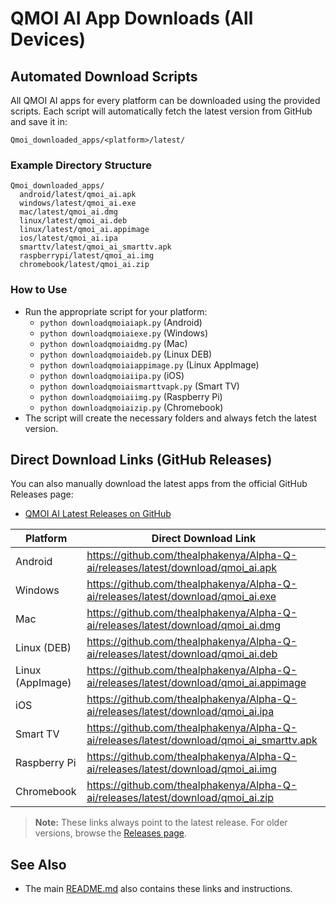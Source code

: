 # QMOI AI App Downloads (All Devices)

## Automated Download Scripts

All QMOI AI apps for every platform can be downloaded using the provided scripts. Each script will automatically fetch the latest version from GitHub and save it in:

```
Qmoi_downloaded_apps/<platform>/latest/
```

### Example Directory Structure

```
Qmoi_downloaded_apps/
  android/latest/qmoi_ai.apk
  windows/latest/qmoi_ai.exe
  mac/latest/qmoi_ai.dmg
  linux/latest/qmoi_ai.deb
  linux/latest/qmoi_ai.appimage
  ios/latest/qmoi_ai.ipa
  smarttv/latest/qmoi_ai_smarttv.apk
  raspberrypi/latest/qmoi_ai.img
  chromebook/latest/qmoi_ai.zip
```

### How to Use

- Run the appropriate script for your platform:
  - `python downloadqmoiaiapk.py` (Android)
  - `python downloadqmoiaiexe.py` (Windows)
  - `python downloadqmoiaidmg.py` (Mac)
  - `python downloadqmoiaideb.py` (Linux DEB)
  - `python downloadqmoiaiappimage.py` (Linux AppImage)
  - `python downloadqmoiaiipa.py` (iOS)
  - `python downloadqmoiaismarttvapk.py` (Smart TV)
  - `python downloadqmoiaiimg.py` (Raspberry Pi)
  - `python downloadqmoiaizip.py` (Chromebook)
- The script will create the necessary folders and always fetch the latest version.

## Direct Download Links (GitHub Releases)

You can also manually download the latest apps from the official GitHub Releases page:

- [QMOI AI Latest Releases on GitHub](https://github.com/thealphakenya/Alpha-Q-ai/releases/latest)

| Platform      | Direct Download Link |
|--------------|---------------------|
| Android      | https://github.com/thealphakenya/Alpha-Q-ai/releases/latest/download/qmoi_ai.apk |
| Windows      | https://github.com/thealphakenya/Alpha-Q-ai/releases/latest/download/qmoi_ai.exe |
| Mac          | https://github.com/thealphakenya/Alpha-Q-ai/releases/latest/download/qmoi_ai.dmg |
| Linux (DEB)  | https://github.com/thealphakenya/Alpha-Q-ai/releases/latest/download/qmoi_ai.deb |
| Linux (AppImage) | https://github.com/thealphakenya/Alpha-Q-ai/releases/latest/download/qmoi_ai.appimage |
| iOS          | https://github.com/thealphakenya/Alpha-Q-ai/releases/latest/download/qmoi_ai.ipa |
| Smart TV     | https://github.com/thealphakenya/Alpha-Q-ai/releases/latest/download/qmoi_ai_smarttv.apk |
| Raspberry Pi | https://github.com/thealphakenya/Alpha-Q-ai/releases/latest/download/qmoi_ai.img |
| Chromebook   | https://github.com/thealphakenya/Alpha-Q-ai/releases/latest/download/qmoi_ai.zip |

> **Note:** These links always point to the latest release. For older versions, browse the [Releases page](https://github.com/thealphakenya/Alpha-Q-ai/releases).

## See Also
- The main [README.md](./README.md) also contains these links and instructions. 